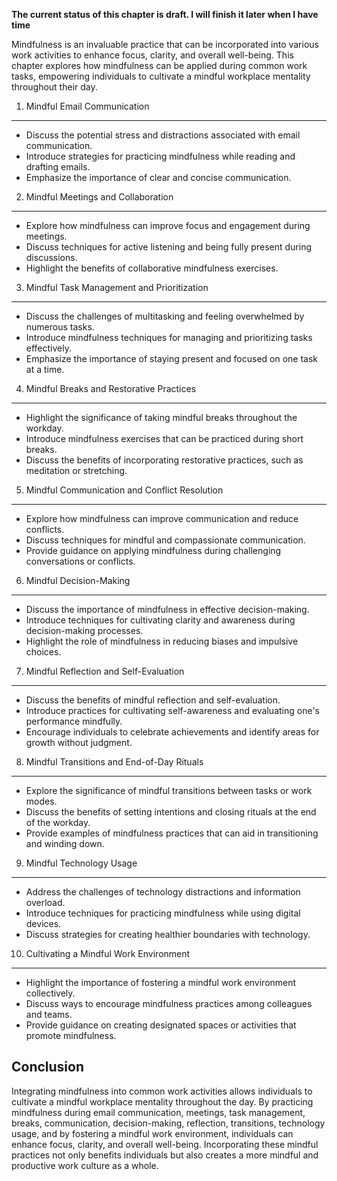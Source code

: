 **The current status of this chapter is draft. I will finish it later when I have time**

Mindfulness is an invaluable practice that can be incorporated into various work activities to enhance focus, clarity, and overall well-being. This chapter explores how mindfulness can be applied during common work tasks, empowering individuals to cultivate a mindful workplace mentality throughout their day.

1. Mindful Email Communication
------------------------------

* Discuss the potential stress and distractions associated with email communication.
* Introduce strategies for practicing mindfulness while reading and drafting emails.
* Emphasize the importance of clear and concise communication.

2. Mindful Meetings and Collaboration
-------------------------------------

* Explore how mindfulness can improve focus and engagement during meetings.
* Discuss techniques for active listening and being fully present during discussions.
* Highlight the benefits of collaborative mindfulness exercises.

3. Mindful Task Management and Prioritization
---------------------------------------------

* Discuss the challenges of multitasking and feeling overwhelmed by numerous tasks.
* Introduce mindfulness techniques for managing and prioritizing tasks effectively.
* Emphasize the importance of staying present and focused on one task at a time.

4. Mindful Breaks and Restorative Practices
-------------------------------------------

* Highlight the significance of taking mindful breaks throughout the workday.
* Introduce mindfulness exercises that can be practiced during short breaks.
* Discuss the benefits of incorporating restorative practices, such as meditation or stretching.

5. Mindful Communication and Conflict Resolution
------------------------------------------------

* Explore how mindfulness can improve communication and reduce conflicts.
* Discuss techniques for mindful and compassionate communication.
* Provide guidance on applying mindfulness during challenging conversations or conflicts.

6. Mindful Decision-Making
--------------------------

* Discuss the importance of mindfulness in effective decision-making.
* Introduce techniques for cultivating clarity and awareness during decision-making processes.
* Highlight the role of mindfulness in reducing biases and impulsive choices.

7. Mindful Reflection and Self-Evaluation
-----------------------------------------

* Discuss the benefits of mindful reflection and self-evaluation.
* Introduce practices for cultivating self-awareness and evaluating one's performance mindfully.
* Encourage individuals to celebrate achievements and identify areas for growth without judgment.

8. Mindful Transitions and End-of-Day Rituals
---------------------------------------------

* Explore the significance of mindful transitions between tasks or work modes.
* Discuss the benefits of setting intentions and closing rituals at the end of the workday.
* Provide examples of mindfulness practices that can aid in transitioning and winding down.

9. Mindful Technology Usage
---------------------------

* Address the challenges of technology distractions and information overload.
* Introduce techniques for practicing mindfulness while using digital devices.
* Discuss strategies for creating healthier boundaries with technology.

10. Cultivating a Mindful Work Environment
------------------------------------------

* Highlight the importance of fostering a mindful work environment collectively.
* Discuss ways to encourage mindfulness practices among colleagues and teams.
* Provide guidance on creating designated spaces or activities that promote mindfulness.

Conclusion
----------

Integrating mindfulness into common work activities allows individuals to cultivate a mindful workplace mentality throughout the day. By practicing mindfulness during email communication, meetings, task management, breaks, communication, decision-making, reflection, transitions, technology usage, and by fostering a mindful work environment, individuals can enhance focus, clarity, and overall well-being. Incorporating these mindful practices not only benefits individuals but also creates a more mindful and productive work culture as a whole.
